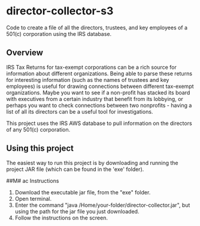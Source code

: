 # director-collector-s3
Code to create a file of all the directors, trustees, and key employees of a 501(c) corporation using the IRS database.

## Overview

IRS Tax Returns for tax-exempt corporations can be a rich source for information about different organizations. Being able to parse these returns for interesting information (such as the names of trustees and key employees) is useful for drawing connections between different tax-exempt organizations. Maybe you want to see if a non-profit has stacked its board with executives from a certain industry that benefit from its lobbying, or perhaps you want to check connections between two nonprofits - having a list of all its directors can be a useful tool for investigations. 

This project uses the IRS AWS database to pull information on the directors of any 501(c) corporation.

## Using this project

The easiest way to run this project is by downloading and running the project JAR file (which can be found in the 'exe' folder). 

##M# ac Instructions

1. Download the executable jar file, from the "exe" folder.
2. Open terminal.
3. Enter the command "java /Home/your-folder/director-collector.jar", but using the path for the jar file you just downloaded.
4. Follow the instructions on the screen. 